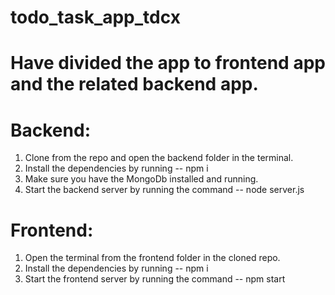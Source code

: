 # todo_task_app_tdcx



# Have divided the app to frontend app and the related backend app.

# Backend:

1. Clone from the repo and open the backend folder in the terminal.
2. Install the dependencies by running -- npm i
3. Make sure you have the MongoDb installed and running.
4. Start the backend server by running the command -- node server.js


# Frontend:

1. Open the terminal from the frontend folder in the cloned repo.
2. Install the dependencies by running -- npm i
3. Start the frontend server by running the command -- npm start

